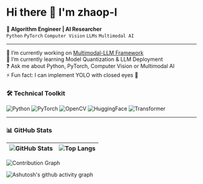 # Hi there 👋 I'm zhaop-l

**🔬 Algorithm Engineer | AI Researcher**  
`Python` `PyTorch` `Computer Vision` `LLMs` `Multimodal AI`

---
🔭 I’m currently working on [Multimodal-LLM Framework](https://github.com/InternLM/lmdeploy)  
🌱 I’m currently learning Model Quantization & LLM Deployment  
❓ Ask me about Python, PyTorch, Computer Vision or Multimodal AI  
⚡ Fun fact: I can implement YOLO with closed eyes 🚀

### 🛠️ **Technical Toolkit**  
![Python](https://img.shields.io/badge/Python-3776AB?style=flat&logo=python&logoColor=white)
![PyTorch](https://img.shields.io/badge/PyTorch-EE4C2C?style=flat&logo=pytorch&logoColor=white)
![OpenCV](https://img.shields.io/badge/OpenCV-5C3EE8?style=flat&logo=opencv&logoColor=white)
![HuggingFace](https://img.shields.io/badge/HuggingFace-FFD21E?style=flat&logo=huggingface&logoColor=black)
![Transformer](https://img.shields.io/badge/Transformer-FF6F00?style=flat&logo=openai&logoColor=white)

---

### 📊 **GitHub Stats**  
| ![GitHub Stats](https://github-readme-stats.vercel.app/api?username=zhaop-l&show_icons=true&theme=default&hide_title=true) | ![Top Langs](https://github-readme-stats.vercel.app/api/top-langs/?username=zhaop-l&layout=compact&theme=default) |
|-----------------------------------------------------------------------------------------------------------------------------|------------------------------------------------------------------------------------------------------------------|

![Contribution Graph](https://github-profile-summary-cards.vercel.app/api/cards/profile-details?username=zhaop-l&theme=github)

![Ashutosh's github activity graph](https://github-readme-activity-graph.vercel.app/graph?username=zhaop-l&theme=github-light)
